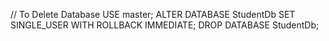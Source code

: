 
// To Delete Database
USE master;
ALTER DATABASE StudentDb SET SINGLE_USER WITH ROLLBACK IMMEDIATE;
DROP DATABASE StudentDb;
